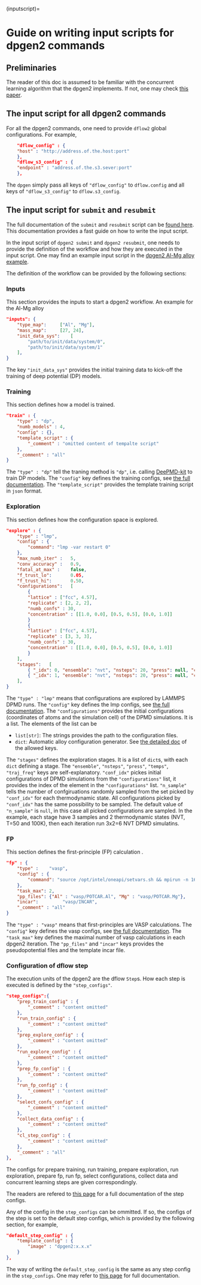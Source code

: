(inputscript)=
# Guide on writing input scripts for dpgen2 commands

## Preliminaries

The reader of this doc is assumed to be familiar with the concurrent learning algorithm that the dpgen2 implements. If not, one may check [this paper](https://doi.org/10.1016/j.cpc.2020.107206).

## The input script for all dpgen2 commands

For all the dpgen2 commands, one need to provide `dflow2` global configurations. For example,
```json
    "dflow_config" : {
	"host" : "http://address.of.the.host:port"
    },
    "dflow_s3_config" : {
	"endpoint" : "address.of.the.s3.sever:port"
    },
```
The `dpgen` simply pass all keys of `"dflow_config"` to `dflow.config` and all keys of `"dflow_s3_config"` to `dflow.s3_config`. 


## The input script for `submit` and `resubmit`

The full documentation of the `submit` and `resubmit` script can be [found here](submitargs). This documentation provides a fast guide on how to write the input script.

In the input script of `dpgen2 submit` and `dpgen2 resubmit`, one needs to provide the definition of the workflow and how they are executed in the input script. One may find an example input script in the [dpgen2 Al-Mg alloy example](../examples/almg/input.json).

The definition of the workflow can be provided by the following sections:

### Inputs

This section provides the inputs to start a dpgen2 workflow. An example for the Al-Mg alloy 
```json
"inputs": {
	"type_map":		["Al", "Mg"],
	"mass_map":		[27, 24],
	"init_data_sys":	[
		"path/to/init/data/system/0",
		"path/to/init/data/system/1"
	],
}
```
The key `"init_data_sys"` provides the initial training data to kick-off the training of deep potential (DP) models.


### Training

This section defines how a model is trained. 
```json
"train" : {
	"type" : "dp",
	"numb_models" : 4,
	"config" : {},
	"template_script" : {
		"_comment" : "omitted content of tempalte script"
	},
	"_comment" : "all"
}
```
The `"type" : "dp"` tell the traning method is `"dp"`, i.e. calling [DeePMD-kit](https://github.com/deepmodeling/deepmd-kit) to train DP models. 
The `"config"` key defines the training configs, see [the full documentation](rundptrainargs). 
The `"template_script"` provides the template training script in `json` format. 


### Exploration

This section defines how the configuration space is explored. 
```json
"explore" : {
	"type" : "lmp",
	"config" : {
		"command": "lmp -var restart 0"
	},
	"max_numb_iter" :	5,
	"conv_accuracy" :	0.9,
	"fatal_at_max" :	false,
	"f_trust_lo":		0.05,
	"f_trust_hi":		0.50,
	"configurations":	[
		{
		"lattice" : ["fcc", 4.57],
		"replicate" : [2, 2, 2],
		"numb_confs" : 30,
		"concentration" : [[1.0, 0.0], [0.5, 0.5], [0.0, 1.0]]
		}
		{
		"lattice" : ["fcc", 4.57],
		"replicate" : [3, 3, 3],
		"numb_confs" : 30,
		"concentration" : [[1.0, 0.0], [0.5, 0.5], [0.0, 1.0]]
		}
	],
	"stages":	[
		{ "_idx": 0, "ensemble": "nvt", "nsteps": 20, "press": null, "conf_idx": [0], "temps": [50,100], "trj_freq": 10, "n_sample" : 3 },
		{ "_idx": 1, "ensemble": "nvt", "nsteps": 20, "press": null, "conf_idx": [1], "temps": [50,100], "trj_freq": 10, "n_sample" : 3 }
	],
}
```
The `"type" : "lmp"` means that configurations are explored by LAMMPS DPMD runs. 
The `"config"` key defines the lmp configs, see [the full documentation](runlmpargs). 
The `"configurations"` provides the initial configurations (coordinates of atoms and the simulation cell) of the DPMD simulations. It is a list. The elements of the list can be 

- `list[str]`: The strings provides the path to the configuration files.
- `dict`: Automatic alloy configuration generator. See [the detailed doc](alloy_configs) of the allowed keys.

The `"stages"` defines the exploration stages. It is a list of `dict`s, with each `dict` defining a stage. The `"ensemble"`, `"nsteps"`, `"press"`, `"temps"`, `"traj_freq"` keys are self-explanatory. `"conf_idx"` pickes initial configurations of DPMD simulations from the `"configurations"` list, it provides the index of the element in the `"configurations"` list. `"n_sample"` tells the number of confgiruations randomly sampled from the set picked by `"conf_idx"` for each thermodynamic state. All configurations picked by `"conf_idx"` has the same possibility to be sampled. The default value of `"n_sample"` is `null`, in this case all picked configurations are sampled. In the example, each stage have 3 samples and 2 thermodynamic states (NVT, T=50 and 100K), then each iteration run 3x2=6 NVT DPMD simulatins.


### FP

This section defines the first-principle (FP) calculation . 

```json
"fp" : {
	"type" :	"vasp",
	"config" : {
		"command": "source /opt/intel/oneapi/setvars.sh && mpirun -n 16 vasp_std"
	},
	"task_max":	2,
	"pp_files":	{"Al" : "vasp/POTCAR.Al", "Mg" : "vasp/POTCAR.Mg"},
	"incar":         "vasp/INCAR",
	"_comment" : "all"
}
```
The `"type" : "vasp"` means that first-principles are VASP calculations. 
The `"config"` key defines the vasp configs, see [the full documentation](runvaspargs). 
The `"task_max"` key defines the maximal number of vasp calculations in each dpgen2 iteration.
The `"pp_files"` and `"incar"` keys provides the pseudopotential files and the template incar file.


### Configuration of dflow step

The execution units of the dpgen2 are the dflow `Step`s. How each step is executed is defined by the `"step_configs"`.
```json
"step_configs":{
	"prep_train_config" : {
		"_comment" : "content omitted"
	},
	"run_train_config" : {
		"_comment" : "content omitted"
	},
	"prep_explore_config" : {
		"_comment" : "content omitted"
	},
	"run_explore_config" : {
		"_comment" : "content omitted"
	},
	"prep_fp_config" : {
		"_comment" : "content omitted"
	},
	"run_fp_config" : {
		"_comment" : "content omitted"
	},
	"select_confs_config" : {
		"_comment" : "content omitted"
	},
	"collect_data_config" : {
		"_comment" : "content omitted"
	},
	"cl_step_config" : {
		"_comment" : "content omitted"
	},
	"_comment" : "all"
},
```
The configs for prepare training, run training, prepare exploration, run exploration, prepare fp, run fp, select configurations, collect data and concurrent learning steps are given correspondingly.

The readers are refered to [this page](stepconfigargs) for a full documentation of the step configs.

Any of the config in the `step_configs` can be ommitted. If so, the configs of the step is set to the default step configs, which is provided by the following section, for example,
```json
"default_step_config" : {
	"template_config" : {
	    "image" : "dpgen2:x.x.x"
	}
},
```
The way of writing the `default_step_config` is the same as any step config in the `step_configs`. One may refer to [this page](stepconfigargs) for full documentation.
